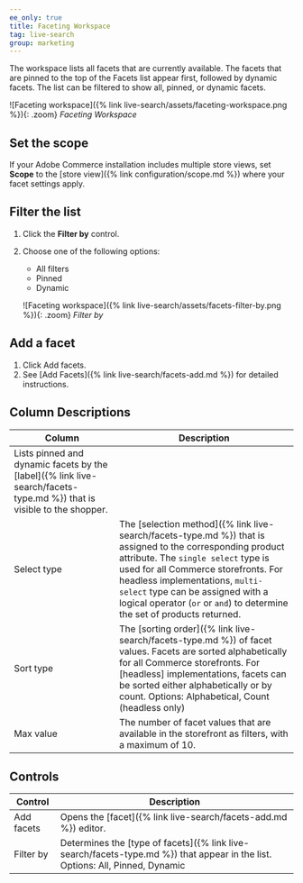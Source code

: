```yaml
---
ee_only: true
title: Faceting Workspace
tag: live-search
group: marketing
---
```


The workspace lists all facets that are currently available. The facets that are pinned to the top of the Facets list appear first, followed by dynamic facets. The list can be filtered to show all, pinned, or dynamic facets.

![Faceting workspace]({% link live-search/assets/faceting-workspace.png %}){: .zoom}
_Faceting Workspace_

## Set the scope

If your Adobe Commerce installation includes multiple store views, set **Scope** to the [store view]({% link configuration/scope.md %}) where your facet settings apply.

## Filter the list

1. Click the **Filter by** control.
1. Choose one of the following options:

   - All filters
   - Pinned
   - Dynamic

   ![Faceting workspace]({% link live-search/assets/facets-filter-by.png %}){: .zoom}
   _Filter by_

## Add a facet

1. Click <span class="btn">Add facets</span>.
1. See [Add Facets]({% link live-search/facets-add.md %}) for detailed instructions.

## Column Descriptions

|Column |Description |
|--- |--- |
|Lists pinned and dynamic facets by the [label]({% link live-search/facets-type.md %}) that is visible to the shopper. |
|Select type | The [selection method]({% link live-search/facets-type.md %}) that is assigned to the corresponding product attribute. The `single select` type is used for all Commerce storefronts. For headless implementations, `multi-select` type can be assigned with a logical operator (`or` or `and`) to determine the set of products returned.|
|Sort type |The [sorting order]({% link live-search/facets-type.md %}) of facet values. Facets are sorted alphabetically for all Commerce storefronts. For [headless] implementations, facets can be sorted either alphabetically or by count. Options: Alphabetical, Count (headless only)|
|Max value |The number of facet values that are available in the storefront as filters, with a maximum of 10. |

## Controls

|Control |Description |
|--- |--- |
|Add facets| Opens the [facet]({% link live-search/facets-add.md %}) editor.|
|Filter by |Determines the [type of facets]({% link live-search/facets-type.md %}) that appear in the list. Options: All, Pinned, Dynamic |
